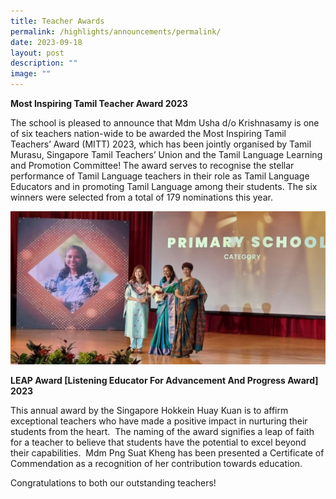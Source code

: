 ```yaml
---
title: Teacher Awards
permalink: /highlights/announcements/permalink/
date: 2023-09-18
layout: post
description: ""
image: ""
---
```

**Most Inspiring Tamil Teacher Award 2023**

The school is pleased to announce that Mdm Usha d/o Krishnasamy is one of six teachers nation-wide to be awarded the Most Inspiring Tamil Teachers’ Award (MITT) 2023, which has been jointly organised by Tamil Murasu, Singapore Tamil Teachers’ Union and the Tamil Language Learning and Promotion Committee! The award serves to recognise the stellar performance of Tamil Language teachers in their role as Tamil Language Educators and in promoting Tamil Language among their students. The six winners were selected from a total of 179 nominations this year.

![MITT2023](/images/Announcements/mitt%20winner.jfif)

**LEAP Award \[Listening Educator For Advancement And Progress Award\] 2023**

This annual award by the Singapore Hokkein Huay Kuan is to affirm exceptional teachers who have made a positive impact in nurturing their students from the heart.  The naming of the award signifies a leap of faith for a teacher to believe that students have the potential to excel beyond their capabilities.  Mdm Png Suat Kheng has been presented a Certificate of Commendation as a recognition of her contribution towards education.

Congratulations to both our outstanding teachers! 